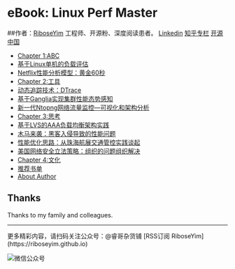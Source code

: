 # eBook: Linux Perf Master

##作者：[RiboseYim](https://riboseyim.github.io)
工程师、开源粉、深度阅读患者。
[Linkedin](https://www.linkedin.com/in/riboseyim/)
[知乎专栏](https://www.zhihu.com/people/riboseyim)
[开源中国](https://my.oschina.net/zijingshanke/blog)


* [Chapter 1:ABC](chapter/abc/load.md)
* [基于Linux单机的负载评估](chapter/abc/load.md)
* [Netflix性能分析模型：黄金60秒](chapter/abc/Netflix.md)
* [Chapter 2:工具](chapter/tools/dtrace.md)
* [动态追踪技术：DTrace](chapter/tools/dtrace.md)
* [基于Ganglia实现集群性能态势感知](chapter/tools/ganglia.md)
* [新一代Ntopng网络流量监控—可视化和架构分析](chapter/tools/ntopng.md)
* [Chapter 3:思考](chapter/thinking/AAA.md)
* [基于LVS的AAA负载均衡架构实践](chapter/thinking/AAA.md)
* [木马来袭：黑客入侵导致的性能问题](chapter/thinking/ssh.md)
* [性能优化思路：从珠海航展交通管控实践谈起](chapter/thinking/traffic.md)
* [美国网络安全立法策略：组织的问题组织解决](chapter/thinking/ganglia.md)
* [Chapter 4:文化](chapter/culture/books.md)
* [推荐书单](chapter/culture/books.md)
* [About Author](chapter/about/2016.md)

## Thanks
Thanks to my family and colleagues.

<hr>
更多精彩内容，请扫码关注公众号：@睿哥杂货铺  
[RSS订阅 RiboseYim](https://riboseyim.github.io)

![微信公众号](http://o8m8ngokc.bkt.clouddn.com/qrcode_for_gh_896dd3dd5255_344.jpg)
